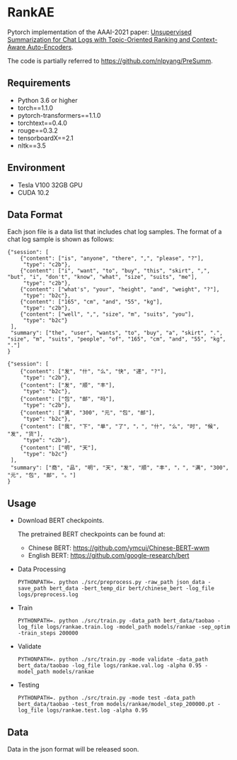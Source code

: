 # RankAE

Pytorch implementation of the AAAI-2021 paper: [Unsupervised Summarization for Chat Logs with Topic-Oriented Ranking and Context-Aware Auto-Encoders](https://arxiv.org/pdf/2012.07300).

The code is partially referred to https://github.com/nlpyang/PreSumm.

## Requirements

* Python 3.6 or higher
* torch==1.1.0
* pytorch-transformers==1.1.0
* torchtext==0.4.0
* rouge==0.3.2
* tensorboardX==2.1
* nltk==3.5

## Environment

* Tesla V100 32GB GPU
* CUDA 10.2

## Data Format

Each json file is a data list that includes chat log samples. The format of a chat log sample is shown as follows:

```
{"session": [
    {"content": ["is", "anyone", "there", ",", "please", "?"],
	 "type": "c2b"},
    {"content": ["i", "want", "to", "buy", "this", "skirt", ",", "but", "i", "don't", "know", "what", "size", "suits", "me"],
	 "type": "c2b"}, 
    {"content": ["what's", "your", "height", "and", "weight", "?"],
	 "type": "b2c"}, 
    {"content": ["165", "cm", "and", "55", "kg"],
	 "type": "c2b"}, 
	{"content": ["well", ",", "size", "m", "suits", "you"],
	 "type": "b2c"}
 ],
 "summary": ["the", "user", "wants", "to", "buy", "a", "skirt", ".", "size", "m", "suits", "people", "of", "165", "cm", "and", "55", "kg", "."]
}
```

```
{"session": [
    {"content": ["发", "什", "么", "快", "递", "?"],
	 "type": "c2b"},
    {"content": ["发", "顺", "丰"],
	 "type": "b2c"}, 
    {"content": ["包", "邮", "吗"],
	 "type": "c2b"}, 
    {"content": ["满", "300", "元", "包", "邮"],
	 "type": "b2c"}, 
	{"content": ["我", "下", "单", "了", "，", "什", "么", "时", "候", "发", "货"],
	 "type": "c2b"},
	{"content": ["明", "天"],
	 "type": "b2c"}
 ],
 "summary": ["商", "品", "明", "天", "发", "顺", "丰", "，", "满", "300", "元", "包", "邮", "。"]
}
```

## Usage

* Download BERT checkpoints.

	The pretrained BERT checkpoints can be found at:
	
	* Chinese BERT: https://github.com/ymcui/Chinese-BERT-wwm
	* English BERT: https://github.com/google-research/bert

* Data Processing

	```
	PYTHONPATH=. python ./src/preprocess.py -raw_path json_data -save_path bert_data -bert_temp_dir bert/chinese_bert -log_file logs/preprocess.log
	```
* Train

	```
	PYTHONPATH=. python ./src/train.py -data_path bert_data/taobao -log_file logs/rankae.train.log -model_path models/rankae -sep_optim -train_steps 200000
	```

* Validate

	```
	PYTHONPATH=. python ./src/train.py -mode validate -data_path bert_data/taobao -log_file logs/rankae.val.log -alpha 0.95 -model_path models/rankae
	```

* Testing

	```
	PYTHONPATH=. python ./src/train.py -mode test -data_path bert_data/taobao -test_from models/rankae/model_step_200000.pt -log_file logs/rankae.test.log -alpha 0.95
	```
		               
## Data

Data in the json format will be released soon.

